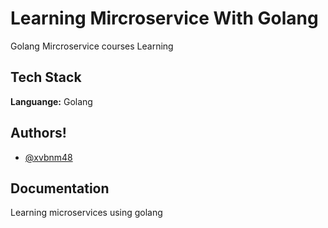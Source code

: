 
# Learning Mircroservice With Golang

Golang Mircroservice courses Learning

## Tech Stack


**Languange:** Golang


## Authors!

- [@xvbnm48](https://www.github.com/xvbnm48)


## Documentation

Learning microservices using golang